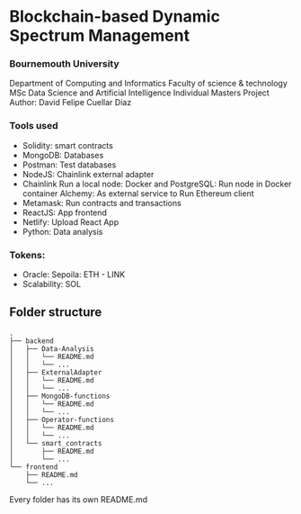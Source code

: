 # Blockchain-based Dynamic Spectrum Management

### Bournemouth University

Department of Computing and Informatics
Faculty of science & technology
MSc Data Science and Artificial Intelligence
Individual Masters Project
Author: David Felipe Cuellar Diaz

### Tools used

- Solidity: smart contracts
- MongoDB: Databases
- Postman: Test databases
- NodeJS: Chainlink external adapter
- Chainlink Run a local node:
  Docker and PostgreSQL: Run node in Docker container
  Alchemy: As external service to Run Ethereum client
- Metamask: Run contracts and transactions
- ReactJS: App frontend
- Netlify: Upload React App
- Python: Data analysis

### Tokens:

- Oracle: Sepoila: ETH - LINK
- Scalability: SOL

## Folder structure

    .
    ├── backend
    │   ├── Data-Analysis
    │   │   └── README.md
    │   │   └── ...
    │   ├── ExternalAdapter
    │   │   └── README.md
    │   │   └── ...
    │   ├── MongoDB-functions
    │   │   └── README.md
    │   │   └── ...
    │   ├── Operator-functions
    │   │   └── README.md
    │   │   └── ...
    │   └── smart_contracts
    │       ├── README.md
    │       └── ...
    └── frontend
        ├── README.md
        └── ...

Every folder has its own README.md
